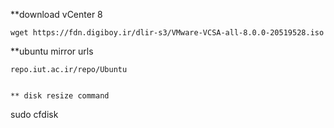 **download vCenter 8
```
wget https://fdn.digiboy.ir/dlir-s3/VMware-VCSA-all-8.0.0-20519528.iso
```


**ubuntu mirror urls
```
repo.iut.ac.ir/repo/Ubuntu


** disk resize command
```
sudo cfdisk
```